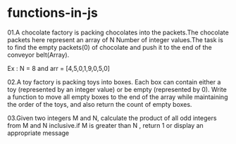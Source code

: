 # functions-in-js
01.A chocolate factory is packing chocolates into the packets.The chocolate packets here represent an array of 
N Number of integer values.The task is to find the empty packets(0) of chocolate and push it to the end of 
the conveyor belt(Array).

Ex : N = 8 and arr = [4,5,0,1,9,0,5,0]

02.A toy factory is packing toys into boxes. Each box can contain either a toy (represented by an integer value) or be empty (represented by 0). 
Write a function to move all empty boxes to the end of the array while maintaining the order of the toys, and also return the count of empty boxes.

03.Given two integers M and N, calculate the product of all odd
integers from M and N inclusive.if M is greater than N , return 1 or display an appropriate message


